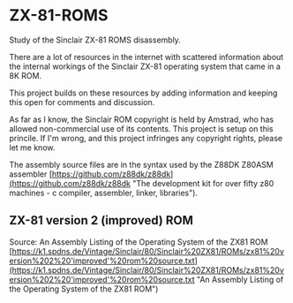 # ZX-81-ROMS

Study of the Sinclair ZX-81 ROMS disassembly.

There are a lot of resources in the internet with scattered information about the internal workings of the
Sinclair ZX-81 operating system that came in a 8K ROM.

This project builds on these resources by adding information and keeping this open for comments and discussion.

As far as I know, the Sinclair ROM copyright is held by Amstrad, who has allowed non-commercial use of its contents. 
This project is setup on this princile. If I'm wrong, and this project infringes any copyright rights, please
let me know.

The assembly source files are in the syntax used by the Z88DK Z80ASM assembler [https://github.com/z88dk/z88dk](https://github.com/z88dk/z88dk "The development kit for over fifty z80 machines - c compiler, assembler, linker, libraries").

## ZX-81 version 2 (improved) ROM

Source: An Assembly Listing of the Operating System of the ZX81 ROM [https://k1.spdns.de/Vintage/Sinclair/80/Sinclair%20ZX81/ROMs/zx81%20version%202%20'improved'%20rom%20source.txt](https://k1.spdns.de/Vintage/Sinclair/80/Sinclair%20ZX81/ROMs/zx81%20version%202%20'improved'%20rom%20source.txt "An Assembly Listing of the Operating System of the ZX81 ROM")

